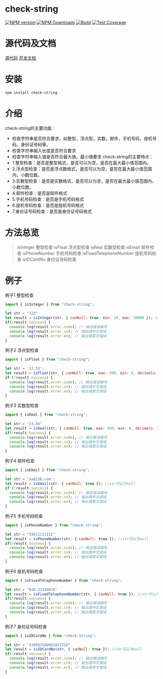 check-string
=======



[![NPM version][npm-image]][npm-url]
[![NPM Downloads][downloads-image]][npm-url]
[![Build](https://travis-ci.org/heifade/check-string.svg?branch=master)](https://travis-ci.org/heifade/check-string?branch=master)
[![Test Coverage](https://coveralls.io/repos/github/heifade/check-string/badge.svg?branch=master)](https://coveralls.io/github/heifade/check-string?branch=master)



[npm-image]: https://img.shields.io/npm/v/check-string.svg?style=flat-square
[npm-url]: https://npmjs.org/package/check-string
[downloads-image]: https://img.shields.io/npm/dm/check-string.svg


# 源代码及文档
[源代码](https://github.com/heifade/check-string)
[开发文档](https://heifade.github.io/check-string/)

# 安装
```bash
npm install check-string
```

# 介绍
check-string的主要功能：
* 检查字符串是否符合要求，如整型，浮点型，实数，邮件，手机号码，座机号码，身份证号码等。
* 检查字符串输入长度是否符合要求
* 检查字符串输入值是否符合最大值，最小值要求
check-string的主要特点：
* 1.整型检查：是否是整型格式，是否可以为空，是否在最大最小值范围内。
* 2.浮点型检查：是否是浮点数格式，是否可以为空，是否在最大最小值范围内，小数位数。
* 3.实数型检查：是否是实数格式，是否可以为空，是否在最大最小值范围内，小数位数。
* 4.邮件检查：是否是邮件格式
* 5.手机号码检查：是否是手机号码格式
* 6.座机号码检查：是否是座机号码格式
* 7.身份证号码检查：是否是身份证号码格式


# 方法总览
> isInteger 整型检查
> isFloat 浮点型检查
> isReal 实数型检查
> isEmail 邮件检查
> isPhoneNumber 手机号码检查
> isFixedTelephoneNumber 座机号码检查
> isIDCardNo 身份证号码检查



# 例子
例子1 整型检查
```js
import { isInteger } from "check-string";
...
let str = "123"
let result = isInteger(str, { canNull: true, min: 10, max: 10000 }); //str可以为null，最大10000，最小10
if(!result.success) {
  console.log(result.error.code); // 输出错误编号
  console.log(result.error.cn); // 输出错中文错误
  console.log(result.error.en); // 输出错英文错误
}
```

例子2 浮点型检查
```js
import { isFloat } from "check-string";
...
let str = '12.53';
let result = isFloat(str, { canNull: true, max: 500, min: 0, decimals: 2 }); //str可以为null，最大500，最小0， 小数点后最多2位小数
if (!result.success) {
  console.log(result.error.code); // 输出错误编号
  console.log(result.error.cn); // 输出错中文错误
  console.log(result.error.en); // 输出错英文错误
}
```

例子3 实数型检查
```js
import { isReal } from "check-string";
...
let str = "23.56"
let result = isReal(str, { canNull: true, max: 500, min: 0, decimals: 2 }); //str可以为null，最大500，最小0，小数点后最多2位小数
if(!result.success) {
  console.log(result.error.code); // 输出错误编号
  console.log(result.error.cn); // 输出错中文错误
  console.log(result.error.en); // 输出错英文错误
}
```

例子4 邮件检查
```js
import { isEmail } from "check-string";
...
let str = 'aa@126.com';
let result = isEmail(str, { canNull: true }); //str可以为null
if (!result.success) {
  console.log(result.error.code); // 输出错误编号
  console.log(result.error.cn); // 输出错中文错误
  console.log(result.error.en); // 输出错英文错误
}
```

例子5 手机号码检查
```js
import { isPhoneNumber } from "check-string";
...
let str = "15811111111"
let result = isPhoneNumber(str, { canNull: true }); //str可以为null
if(!result.success) {
  console.log(result.error.code); // 输出错误编号
  console.log(result.error.cn); // 输出错中文错误
  console.log(result.error.en); // 输出错英文错误
}
```

例子6 座机号码检查
```js
import { isFixedTelephoneNumber } from "check-string";
...
let str = "010-22345678"
let result = isFixedTelephoneNumber(str, { canNull: true }); //str可以为null
if(!result.success) {
  console.log(result.error.code); // 输出错误编号
  console.log(result.error.cn); // 输出错中文错误
  console.log(result.error.en); // 输出错英文错误
}
```

例子7 身份证号码检查
```js
import { isIDCardNo } from "check-string";
...
let str = "330683180001017218"
let result = isIDCardNo(str, { canNull: true }); //str可以为null
if(!result.success) {
  console.log(result.error.code); // 输出错误编号
  console.log(result.error.cn); // 输出错中文错误
  console.log(result.error.en); // 输出错英文错误
}
```
